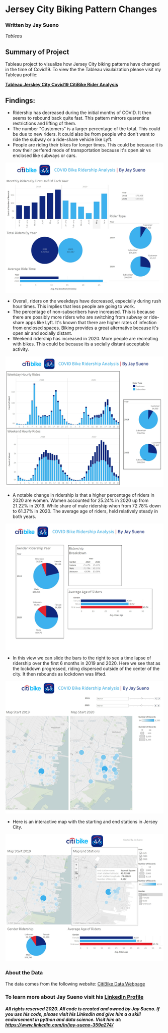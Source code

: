 # Jersey City Biking Pattern Changes
### Written by Jay Sueno
_Tableau_

## Summary of Project
Tableau project to visualize how Jersey City biking patterns have changed in the time of Covid19. To view the the Tableau visulaization please visit my Tableau profile:

**[Tableau Jerskey City Covid19 CitiBike Rider Analysis](https://public.tableau.com/profile/joseph.sueno#!/vizhome/JerseyCityCitiBikeAnalysis2020/Story1)**

## Findings:

* Ridership has decreased during the initial months of COVID. It then seems to rebound back quite fast. This pattern mirrors quarentine restrictions and lifting of them. 
* The number "Customers" is a larger percentage of the total. This could be due to new riders. It could also be from people who don't want to ride the subway or a ride-share vehicle like Lyft.
* People are riding their bikes for longer times. This could be because it is now their perfered mode of transportation because it's open air vs enclosed like subways or cars. 

![citibike1](images/citibike1.jpg)

* Overall, riders on the weekdays have decreased, especially during rush hour times. This implies that less people are going to work. 
* The percentage of non-subscribers have increased. This is because there are possibly more riders who are switching from subway or ride-share apps like Lyft. It's known that there are higher rates of infection from enclosed spaces. Biking provides a great alternative because it's open air and socially distant. 
* Weekend ridership has increased in 2020. More people are recreating with bikes. This could be because its a socially distant acceptable activity.

![citibike2](images/citibike2.jpg)

* A notable change in ridership is that a higher percentage of riders in 2020 are women. Women accounted for 25.24% in 2020  up from 21.22% in 2019. While share of male ridership when from 72.78% down to 61.37% in 2020. The average age of riders, held relatively steady in both years.

![citibike2](images/citibike3.jpg)

* In this view we can slide the bars to the right to see a time lapse of ridership over the first 6 months in 2019 and 2020. Here we see that as the lockdown progressed, riding dispersed outside of the center of the city. It then rebounds as lockdown was lifted. 

![citibike2](images/citibike4.jpg)

* Here is an interactive map with the starting and end stations in Jersey City.

![citibike2](images/citibike5.jpg)


### About the Data

The data comes from the following website: [CitiBike Data Webpage](https://www.citibikenyc.com/system-data)

### To learn more about Jay Sueno visit his [LinkedIn Profile](https://www.linkedin.com/in/jay-sueno-359a274/)

##### All rights reserved 2020. All code is created and owned by Jay Sueno. If you use his code, please visit his LinkedIn and give him a a skill endorsement in python and data science. Visit him at: https://www.linkedin.com/in/jay-sueno-359a274/